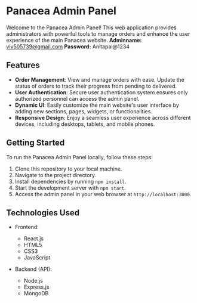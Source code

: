 # Panacea Admin Panel

Welcome to the Panacea Admin Panel! This web application provides administrators with powerful tools to manage orders and enhance the user experience of the main Panacea website.
 **Adminname:** viv505739@gmail.com
 **Password:** Anitapal@1234
## Features

- **Order Management**: View and manage orders with ease. Update the status of orders to track their progress from pending to delivered.
- **User Authentication**: Secure user authentication system ensures only authorized personnel can access the admin panel.
- **Dynamic UI**: Easily customize the main website's user interface by adding new sections, pages, widgets, or functionalities.
- **Responsive Design**: Enjoy a seamless user experience across different devices, including desktops, tablets, and mobile phones.

## Getting Started

To run the Panacea Admin Panel locally, follow these steps:

1. Clone this repository to your local machine.
2. Navigate to the project directory.
3. Install dependencies by running `npm install`.
4. Start the development server with `npm start`.
5. Access the admin panel in your web browser at `http://localhost:3000`.

## Technologies Used

- Frontend:
  - React.js
  - HTML5
  - CSS3
  - JavaScript

- Backend (API):
  - Node.js
  - Express.js
  - MongoDB
